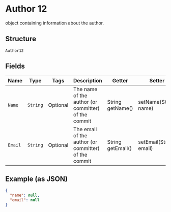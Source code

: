 
# Author 12

object containing information about the author.

## Structure

`Author12`

## Fields

| Name | Type | Tags | Description | Getter | Setter |
|  --- | --- | --- | --- | --- | --- |
| `Name` | `String` | Optional | The name of the author (or committer) of the commit | String getName() | setName(String name) |
| `Email` | `String` | Optional | The email of the author (or committer) of the commit | String getEmail() | setEmail(String email) |

## Example (as JSON)

```json
{
  "name": null,
  "email": null
}
```

